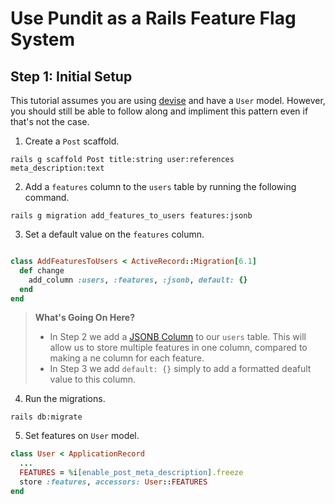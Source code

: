 # Use Pundit as a Rails Feature Flag System 

## Step 1: Initial Setup

This tutorial assumes you are using [devise](https://github.com/heartcombo/devise) and have a `User` model. However, you should still be able to follow along and impliment this pattern even if that's not the case. 

1. Create a `Post` scaffold. 

```
rails g scaffold Post title:string user:references meta_description:text
```

2. Add a `features` column to the `users` table by running the following command.

```
rails g migration add_features_to_users features:jsonb 
```

3. Set a default value on the `features` column.

```ruby

class AddFeaturesToUsers < ActiveRecord::Migration[6.1]
  def change
    add_column :users, :features, :jsonb, default: {}
  end
end
```

> **What's Going On Here?**
> 
> - In Step 2 we add a [JSONB Column](https://guides.rubyonrails.org/active_record_postgresql.html#json-and-jsonb) to our `users` table. This will allow us to store multiple features in one column, compared to making a ne column for each feature.
> - In Step 3 we add `default: {}` simply to add a formatted deafult value to this column.

4. Run the migrations.

```
rails db:migrate
```

5. Set features on `User` model. 

```ruby
class User < ApplicationRecord
  ...  
  FEATURES = %i[enable_post_meta_description].freeze
  store :features, accessors: User::FEATURES
end
```
